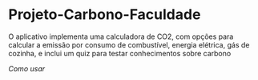 # Projeto-Carbono-Faculdade
O aplicativo implementa uma calculadora de CO2, com opções para calcular a emissão por consumo de combustível, energia elétrica, gás de cozinha, e inclui um quiz para testar conhecimentos sobre carbono

*Como usar*
